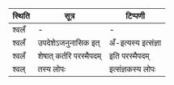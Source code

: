| स्थिति | सूत्र | टिप्पणी |
| ----- | ------- | ------ |
| श्वलँ | - | - |
| श्वलँ | उपदेशेऽजनुनासिक इत् | अँ-इत्यस्य इत्संज्ञा |
| श्वलँ | शेषात् कर्तरि परस्मैपदम् | इति परस्मैपदम् |
| श्वल् | तस्य लोपः | इत्संज्ञकस्य लोपः |
